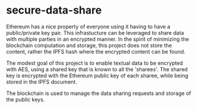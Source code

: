 # secure-data-share
Ethereum has a nice property of everyone using it having to have a public/private key pair. 
This infrastucture can be leveraged to share data with multiple parties in an encrypted manner.
In the spirit of minimizing the blockchain computation and storage, this project does not store the content, rather the IPFS hash where the encrypted content can be found.

The modest goal of this project is to enable textual data to be encrypted with AES, using a shared key that is known to all the 'sharees'.
The shared key is encrypted with the Ethereum public key of each sharee, while being stored in the IPFS document.

The blockchain is used to manage the data sharing requests and storage of the public keys.
